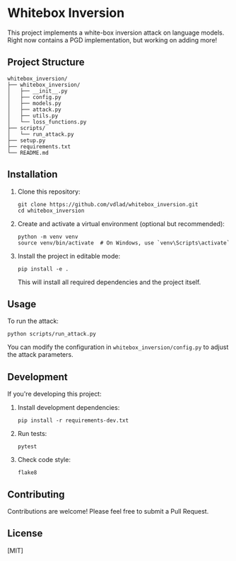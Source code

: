 # Whitebox Inversion

This project implements a white-box inversion attack on language models. Right now contains a PGD implementation, but working on adding more!

## Project Structure

```
whitebox_inversion/
├── whitebox_inversion/
│   ├── __init__.py
│   ├── config.py
│   ├── models.py
│   ├── attack.py
│   ├── utils.py
│   └── loss_functions.py
├── scripts/
│   └── run_attack.py
├── setup.py
├── requirements.txt
└── README.md
```

## Installation

1. Clone this repository:
   ```
   git clone https://github.com/vdlad/whitebox_inversion.git
   cd whitebox_inversion
   ```

2. Create and activate a virtual environment (optional but recommended):
   ```
   python -m venv venv
   source venv/bin/activate  # On Windows, use `venv\Scripts\activate`
   ```

3. Install the project in editable mode:
   ```
   pip install -e .
   ```

   This will install all required dependencies and the project itself.

## Usage

To run the attack:

```
python scripts/run_attack.py
```

You can modify the configuration in `whitebox_inversion/config.py` to adjust the attack parameters.

## Development

If you're developing this project:

1. Install development dependencies:
   ```
   pip install -r requirements-dev.txt
   ```

2. Run tests:
   ```
   pytest
   ```

3. Check code style:
   ```
   flake8
   ```

## Contributing

Contributions are welcome! Please feel free to submit a Pull Request.

## License

[MIT]
